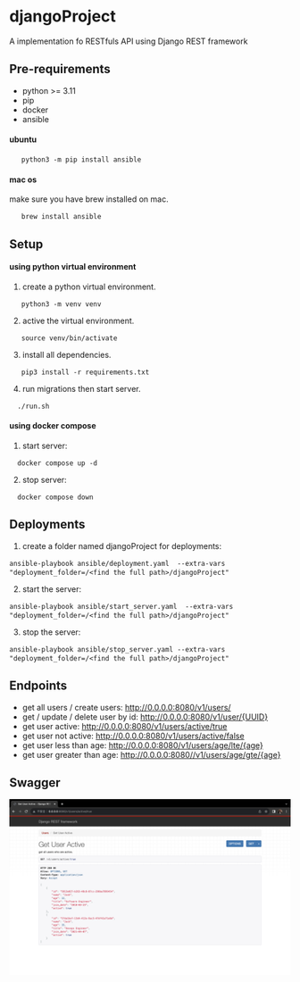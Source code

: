# djangoProject

A implementation fo RESTfuls API using Django REST framework

## Pre-requirements

- python >= 3.11
- pip
- docker
- ansible

#### ubuntu

```
   python3 -m pip install ansible
```

#### mac os

make sure you have brew installed on mac.

```
   brew install ansible
```

## Setup

#### using python virtual environment

1. create a python virtual environment.

```
   python3 -m venv venv
```

2. active the virtual environment.

```
   source venv/bin/activate
```

3. install all dependencies.

```
   pip3 install -r requirements.txt
```

4. run migrations then start server.

```
  ./run.sh
```

#### using docker compose

1. start server:

```
  docker compose up -d
```

2. stop server:

```
  docker compose down
```

## Deployments

1. create a folder named djangoProject for deployments:

```
ansible-playbook ansible/deployment.yaml  --extra-vars "deployment_folder=/<find the full path>/djangoProject"
```

2. start the server:

```
ansible-playbook ansible/start_server.yaml  --extra-vars "deployment_folder=/<find the full path>/djangoProject"
```

3. stop the server:

```
ansible-playbook ansible/stop_server.yaml --extra-vars "deployment_folder=/<find the full path>/djangoProject"
```

## Endpoints

- get all users / create users: http://0.0.0.0:8080/v1/users/
- get / update / delete user by id: http://0.0.0.0:8080/v1/user/{UUID}
- get user active: http://0.0.0.0:8080/v1/users/active/true
- get user not active: http://0.0.0.0:8080/v1/users/active/false
- get user less than age: http://0.0.0.0:8080/v1/users/age/lte/{age}
- get user greater than age: http://0.0.0.0:8080//v1/users/age/gte/{age}

## Swagger

![alt text](https://github.com/bohuang-work/djangoProject/blob/main/static/django_rest_api.png)
